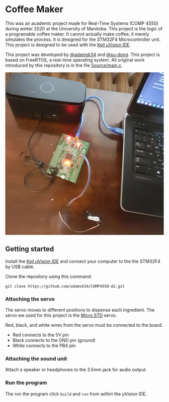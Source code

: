 # Coffee Maker

This was an academic project made for Real-Time Systems (COMP 4550) during winter 2020 at the University of Manitoba. This project is the logic of a programable coffee maker. It cannot actually make coffee, it merely simulates the process. It is designed for the STM32F4 Microcontroller unit. This project is designed to be used with the [Keil µVision IDE](http://www2.keil.com/mdk5/uvision/).

This project was developed by [@adamsk34](https://github.com/adamsk34) and [@su-dong](https://github.com/su-dong). This project is based on FreeRTOS, a real-time operating system. All original work introduced by this repository is in the file [Source/main.c](Source/main.c).

![Picture of all system components](./SystemComponents.jpg)

## Getting started

Install the [Keil µVision IDE](http://www2.keil.com/mdk5/uvision/) and connect your computer to the the STM32F4 by USB cable.

Clone the repository using this command:
```
git clone https://github.com/adamsk34/COMP4550-A2.git
```

### Attaching the servo

The servo moves to different positions to dispense each ingredient. The servo we used for this project is the [Micro STD](https://servodatabase.com/servo/gws/micro-std) servo.

Red, black, and white wires from the servo must be connected to the board.
* Red connects to the 5V pin
* Black connects to the GND pin (ground)
* White connects to the PB4 pin

### Attaching the sound unit

Attach a speaker or headphones to the 3.5mm jack for audio output.

### Run the program

The run the program click `build` and `run` from within the µVision IDE.
